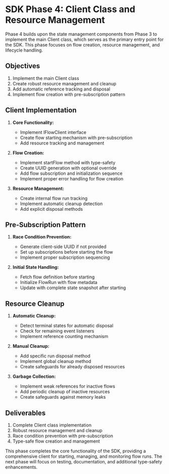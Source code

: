# SDK Phase 4: Client Class and Resource Management

Phase 4 builds upon the state management components from Phase 3 to implement the main Client class, which serves as the primary entry point for the SDK. This phase focuses on flow creation, resource management, and lifecycle handling.

## Objectives

1. Implement the main Client class
2. Create robust resource management and cleanup
3. Add automatic reference tracking and disposal
4. Implement flow creation with pre-subscription pattern

## Client Implementation

1. **Core Functionality:**
   - Implement IFlowClient interface
   - Create flow starting mechanism with pre-subscription
   - Add resource tracking and management

2. **Flow Creation:**
   - Implement startFlow method with type-safety
   - Create UUID generation with optional override
   - Add flow subscription and initialization sequence
   - Implement proper error handling for flow creation

3. **Resource Management:**
   - Create internal flow run tracking
   - Implement automatic cleanup detection
   - Add explicit disposal methods

## Pre-Subscription Pattern

1. **Race Condition Prevention:**
   - Generate client-side UUID if not provided
   - Set up subscriptions before starting the flow
   - Implement proper subscription sequencing

2. **Initial State Handling:**
   - Fetch flow definition before starting
   - Initialize FlowRun with flow metadata
   - Update with complete state snapshot after starting

## Resource Cleanup

1. **Automatic Cleanup:**
   - Detect terminal states for automatic disposal
   - Check for remaining event listeners
   - Implement reference counting mechanism

2. **Manual Cleanup:**
   - Add specific run disposal method
   - Implement global cleanup method
   - Create safeguards for already disposed resources

3. **Garbage Collection:**
   - Implement weak references for inactive flows
   - Add periodic cleanup of inactive resources
   - Create safeguards against memory leaks

## Deliverables

1. Complete Client class implementation
2. Robust resource management and cleanup
3. Race condition prevention with pre-subscription
4. Type-safe flow creation and management

This phase completes the core functionality of the SDK, providing a comprehensive client for starting, managing, and monitoring flow runs. The next phase will focus on testing, documentation, and additional type-safety enhancements.